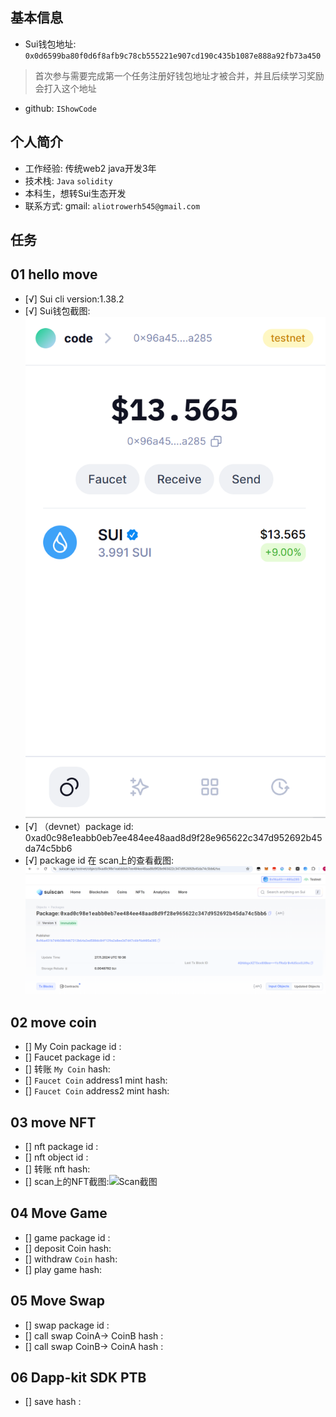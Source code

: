 ## 基本信息
- Sui钱包地址: `0x0d6599ba80f0d6f8afb9c78cb555221e907cd190c435b1087e888a92fb73a450`
> 首次参与需要完成第一个任务注册好钱包地址才被合并，并且后续学习奖励会打入这个地址
- github: `IShowCode`

## 个人简介
- 工作经验: 传统web2 java开发3年
- 技术栈: `Java` `solidity`
- 本科生，想转Sui生态开发
- 联系方式: gmail: `aliotrowerh545@gmail.com` 

## 任务

##   01 hello move  
- [√] Sui cli version:1.38.2
- [√] Sui钱包截图: ![Sui钱包截图](./images/2.png)
- [√] （devnet）package id: 0xad0c98e1eabb0eb7ee484ee48aad8d9f28e965622c347d952692b45da74c5bb6
- [√] package id 在 scan上的查看截图:![Scan截图](./images/1.png)

##   02 move coin
- [] My Coin package id : 
- [] Faucet package id : 
- [] 转账 `My Coin` hash:
- [] `Faucet Coin` address1 mint hash:
- [] `Faucet Coin` address2 mint hash:

##   03 move NFT
- [] nft package id :
- [] nft object id : 
- [] 转账 nft  hash:
- [] scan上的NFT截图:![Scan截图](./images/你的图片地址)

##   04 Move Game
- [] game package id :
- [] deposit Coin hash:
- [] withdraw `Coin` hash:
- [] play game hash:

##   05 Move Swap
- [] swap package id :
- [] call swap CoinA-> CoinB  hash :
- [] call swap CoinB-> CoinA  hash :

##   06 Dapp-kit SDK PTB
- [] save hash :
